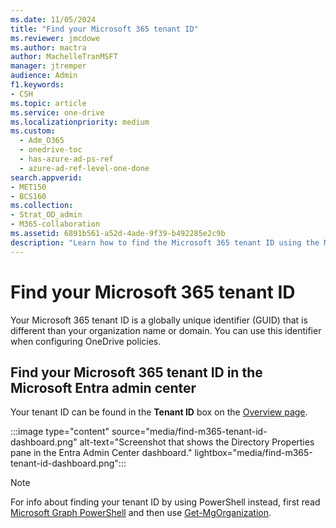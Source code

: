 ```yaml
---
ms.date: 11/05/2024
title: "Find your Microsoft 365 tenant ID"
ms.reviewer: jmcdowe
ms.author: mactra
author: MachelleTranMSFT
manager: jtremper
audience: Admin
f1.keywords:
- CSH
ms.topic: article
ms.service: one-drive
ms.localizationpriority: medium
ms.custom:
  - Adm_O365
  - onedrive-toc
  - has-azure-ad-ps-ref
  - azure-ad-ref-level-one-done
search.appverid:
- MET150
- BCS160
ms.collection: 
- Strat_OD_admin
- M365-collaboration
ms.assetid: 6891b561-a52d-4ade-9f39-b492285e2c9b
description: "Learn how to find the Microsoft 365 tenant ID using the Microsoft Entra admin center."
---
```


# Find your Microsoft 365 tenant ID

Your Microsoft 365 tenant ID is a globally unique identifier (GUID) that is different than your organization name or domain. You can use this identifier when configuring OneDrive policies.
  
## Find your Microsoft 365 tenant ID in the Microsoft Entra admin center

Your tenant ID can be found in the **Tenant ID** box on the [Overview page](https://entra.microsoft.com/#view/Microsoft_AAD_IAM/TenantOverview.ReactView).

:::image type="content" source="media/find-m365-tenant-id-dashboard.png" alt-text="Screenshot that shows the Directory Properties pane in the Entra Admin Center dashboard." lightbox="media/find-m365-tenant-id-dashboard.png":::
  
> [!NOTE]
> For info about finding your tenant ID by using PowerShell instead, first read [Microsoft Graph PowerShell](/powershell/microsoftgraph/installation?view=graph-powershell-1.0&preserve-view=true) and then use [Get-MgOrganization](/powershell/module/microsoft.graph.identity.directorymanagement/get-mgorganization?view=graph-powershell-1.0&preserve-view=true).
